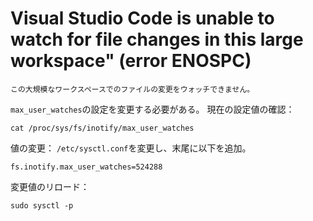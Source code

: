 # Visual Studio Code is unable to watch for file changes in this large workspace" (error ENOSPC)
`この大規模なワークスペースでのファイルの変更をウォッチできません。`

`max_user_watches`の設定を変更する必要がある。
現在の設定値の確認：
```
cat /proc/sys/fs/inotify/max_user_watches
```
値の変更：
`/etc/sysctl.conf`を変更し、末尾に以下を追加。
```
fs.inotify.max_user_watches=524288
```
変更値のリロード：
```
sudo sysctl -p
```

